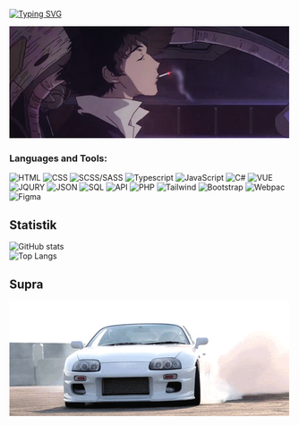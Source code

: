 
[![Typing SVG](https://readme-typing-svg.herokuapp.com?font=Roboto&duration=8000&pause=2000&color=F70000&center=true&vCenter=true&width=850&height=100&lines=Приветствую😊+на+своем+gitHub+профиле💥+Я+Junior+Frontend+Developer+из+Тирасполя🗾)](https://git.io/typing-svg)
 </br>
 
[![Header](https://github.com/424Nkita-Csharsfta4/424Nkita-Csharsfta4/blob/main/424Nkita-Csharsfta4-main/assets/1.gif)](https://vk.com/php1234python)

### Languages and Tools:

![HTML](https://img.shields.io/badge/-HTML-ff8f19)
![CSS](https://img.shields.io/badge/-CSS-2986cc)
![SCSS/SASS](https://img.shields.io/badge/-SCSS-c27ba0)
![Typescript](https://img.shields.io/badge/-TypeScript-6fa8dc)
![JavaScript](https://img.shields.io/badge/-JavaScript-E9D54D)
![C#](https://img.shields.io/badge/-Csharp-c55df5)
![VUE](https://img.shields.io/badge/-Vue-acf78b)
![JQURY](https://img.shields.io/badge/-JQURY-76a5af)
![JSON](https://img.shields.io/badge/-JSON-ffcd34)
![SQL](https://img.shields.io/badge/-SQL-bcbcbcc)
![API](https://img.shields.io/badge/-API-ffe599)
![PHP](https://img.shields.io/badge/-PHP-9fc5e8)
![Tailwind](https://img.shields.io/badge/-Tailwind-6fa8dc)
![Bootstrap](https://img.shields.io/badge/-Bootstrap-c55df5)
![Webpac](https://img.shields.io/badge/-Webpac-76a5af)
![Figma](https://img.shields.io/badge/-Figma-c27ba0)

## Statistik
![GitHub stats](https://github-readme-stats.vercel.app/api?username=424Nkita-Csharsfta4&show_icons=true&theme=radical)
</br>
![Top Langs](https://github-readme-stats.vercel.app/api/top-langs/?username=424Nkita-Csharsfta4&langs_count=8)






## Supra 
[![Footer](https://github.com/424Nkita-Csharsfta4/424Nkita-Csharsfta4/blob/main/assets/2.gif)](https://www.youtube.com/watch?v=H1OXCCpH_E4)
